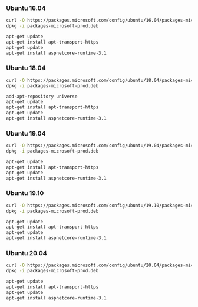 ﻿### Ubuntu 16.04

```bash
curl -O https://packages.microsoft.com/config/ubuntu/16.04/packages-microsoft-prod.deb
dpkg -i packages-microsoft-prod.deb
```

```bash
apt-get update
apt-get install apt-transport-https
apt-get update
apt-get install aspnetcore-runtime-3.1
```

### Ubuntu 18.04

```bash
curl -O https://packages.microsoft.com/config/ubuntu/18.04/packages-microsoft-prod.deb
dpkg -i packages-microsoft-prod.deb
```

```bash
add-apt-repository universe
apt-get update
apt-get install apt-transport-https
apt-get update
apt-get install aspnetcore-runtime-3.1
```

### Ubuntu 19.04

```bash
curl -O https://packages.microsoft.com/config/ubuntu/19.04/packages-microsoft-prod.deb
dpkg -i packages-microsoft-prod.deb
```

```bash
apt-get update
apt-get install apt-transport-https
apt-get update
apt-get install aspnetcore-runtime-3.1
```

### Ubuntu 19.10

```bash
curl -O https://packages.microsoft.com/config/ubuntu/19.10/packages-microsoft-prod.deb
dpkg -i packages-microsoft-prod.deb
```

```bash
apt-get update
apt-get install apt-transport-https
apt-get update
apt-get install aspnetcore-runtime-3.1
```

### Ubuntu 20.04

```bash
curl -O https://packages.microsoft.com/config/ubuntu/20.04/packages-microsoft-prod.deb
dpkg -i packages-microsoft-prod.deb
```

```bash
apt-get update
apt-get install apt-transport-https
apt-get update
apt-get install aspnetcore-runtime-3.1
```
